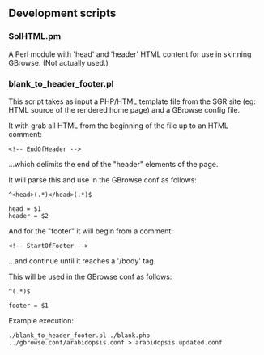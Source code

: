 ## Development scripts

### SolHTML.pm

A Perl module with 'head' and 'header' HTML content for use in skinning GBrowse. (Not actually used.)


### blank\_to\_header\_footer.pl

This script takes as input a PHP/HTML template file from the SGR site (eg: HTML source of the rendered home page) and a GBrowse config file.

It with grab all HTML from the beginning of the file up to an HTML comment: 
    
    <!-- EndOfHeader -->

...which delimits the end of the "header" elements of the page.

It will parse this and use in the GBrowse conf as follows:

    ^<head>(.*)</head>(.*)$
    
    head = $1
    header = $2
    

And for the "footer" it will begin from a comment:

    <!-- StartOfFooter -->

...and continue until it reaches a '/body' tag.

This will be used in the GBrowse conf as follows:

    ^(.*)$

    footer = $1

Example execution:

    ./blank_to_header_footer.pl ./blank.php ../gbrowse.conf/arabidopsis.conf > arabidopsis.updated.conf

